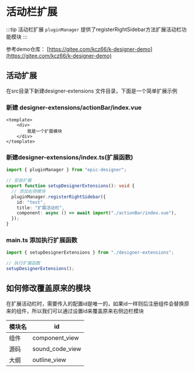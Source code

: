 # 活动栏扩展

:::tip 活动栏扩展
`pluginManager` 提供了registerRightSidebar方法扩展活动栏功能模块
:::

参考demo仓库： [https://gitee.com/kcz66/k-designer-demo](https://gitee.com/kcz66/k-designer-demo)

## 活动扩展

在src目录下新建designer-extensions 文件目录，下面是一个简单扩展示例

### 新建 designer-extensions/actionBar/index.vue

```vue
<template>
    <div>
        我是一个扩展模块
    </div>
</template>
```

### 新建designer-extensions/index.ts(扩展函数)
```ts
import { pluginManager } from "epic-designer";

// 安装扩展
export function setupDesignerExtensions(): void {
  // 添加右侧模块
  pluginManager.registerRightSidebar({
    id: "test",
    title: "扩展活动栏",
    component: async () => await import("./actionBar/index.vue"),
  });
}
```
### main.ts 添加执行扩展函数

```ts
import { setupDesignerExtensions } from "./designer-extensions";

// 执行扩展函数
setupDesignerExtensions();
```

## 如何修改覆盖原来的模块

在扩展活动栏时，需要传入的配置id是唯一的，如果id一样则后注册组件会替换原来的组件，所以我们可以通过设置id来覆盖原来右侧边栏模块

| 模块名 | id              |
| ------ | --------------- |
| 组件   | component_view  |
| 源码   | sound_code_view |
| 大纲   | outline_view    |

